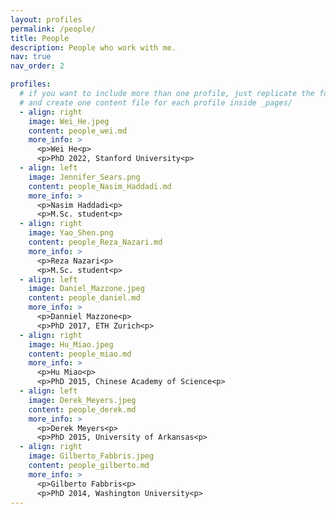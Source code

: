 ```yaml
---
layout: profiles
permalink: /people/
title: People
description: People who work with me.
nav: true
nav_order: 2

profiles:
  # if you want to include more than one profile, just replicate the following block
  # and create one content file for each profile inside _pages/
  - align: right
    image: Wei_He.jpeg
    content: people_wei.md
    more_info: >
      <p>Wei He<p>
      <p>PhD 2022, Stanford University<p>
  - align: left
    image: Jennifer_Sears.png
    content: people_Nasim_Haddadi.md
    more_info: >
      <p>Nasim Haddadi<p>
      <p>M.Sc. student<p>
  - align: right
    image: Yao_Shen.png
    content: people_Reza_Nazari.md
    more_info: >
      <p>Reza Nazari<p>
      <p>M.Sc. student<p>
  - align: left
    image: Daniel_Mazzone.jpeg
    content: people_daniel.md
    more_info: >
      <p>Danniel Mazzone<p>
      <p>PhD 2017, ETH Zurich<p>
  - align: right
    image: Hu_Miao.jpeg
    content: people_miao.md
    more_info: >
      <p>Hu Miao<p>
      <p>PhD 2015, Chinese Academy of Science<p>
  - align: left
    image: Derek_Meyers.jpeg
    content: people_derek.md
    more_info: >
      <p>Derek Meyers<p>
      <p>PhD 2015, University of Arkansas<p>
  - align: right
    image: Gilberto_Fabbris.jpeg
    content: people_gilberto.md
    more_info: >
      <p>Gilberto Fabbris<p>
      <p>PhD 2014, Washington University<p>
---
```

